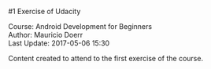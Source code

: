 #1 Exercise of Udacity

Course: Android Development for Beginners<br />
Author: Mauricio Doerr<br />
Last Update: 2017-05-06 15:30<br />

<p>
	Content created to attend to the first exercise of the course.
</p>